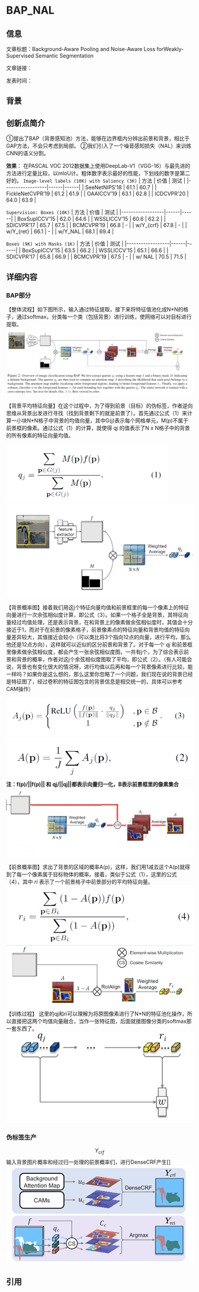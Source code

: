 # BAP_NAL

## 信息

文章标题：Background-Aware Pooling and Noise-Aware Loss forWeakly-Supervised Semantic Segmentation

文章链接：

发表时间：


## 背景


## 创新点简介
①提出了BAP（背景感知池）方法，能够在边界框内分辨出前景和背景，相比于GAP方法，不会只考虑到局部。
②我们引入了一个噪音感知损失（NAL）来训练CNN的语义分割。

**效果**：
在PASCAL VOC 2012数据集上使用DeepLab-V1（VGG-16）与最先进的方法进行定量比较，以mIoU计。粗体数字表示最好的性能，下划线的数字是第二好的。
`Image-level labels (10K) with Saliency (3K)`
| 方法              | 价值 | 测试 |
|------------------|------|------|
| SeeNetNIPS’18    | 61.1 | 60.7 |
| FickleNetCVPR’19 | 61.2 | 61.9 |
| OAAICCV’19       | 63.1 | 62.8 |
| ICDCVPR’20       | 64.0 | 63.9 |

`Supervision: Boxes (10K)`
| 方法              | 价值 | 测试 |
|------------------|------|------|
| BoxSupICCV’15    | 62.0 | 64.6 |
| WSSLICCV’15      | 60.6 | 62.2 |
| SDICVPR’17       | 65.7 | 67.5 |
| BCMCVPR’19       | 66.8 | -    |
| w/Y_{crf}        | 67.8 | -    |
| w/Y_{ret}        | 66.1 | -    |
| w/Y_NAL          | 68.1 | 69.4 |

`Boxes (9K) with Masks (1K)`
| 方法              | 价值 | 测试 |
|------------------|------|------|
| BoxSupICCV’15    | 63.5 | 66.2 |
| WSSLICCV’15      | 65.1 | 66.6 |
| SDICVPR’17       | 65.8 | 66.9 |
| BCMCVPR’19       | 67.5 | -    |
| w/ NAL           | 70.5 | 71.5 |



## 详细内容
### BAP部分
【整体流程】如下图所示，输入通过特征提取，接下来将特征值池化成N*N的格子，通过softmax，分类每一个类（包括背景）进行训练，使网络可以对目标进行提取。
![](../../../img/article/2021-11-03-21-39-58.png)

【背景平均特征向量】在这个过程中，为了得到前景（目标）的伪标签，作者逆向思维从背景出发进行寻找（找到背景剩下的就是前景了）。首先通过公式（1）来计算一小块N*N格子中背景的均值向量，其中G(j)表示每个网格单元，M(p)不属于 前景框的像素。通过公式（1）的计算，就使得 *qj* 的值表示了N x N格子中的背景的所有像素的特征向量均值。

![](../../../img/article/2021-11-03-23-43-54.png)
![](../../../img/article/2021-11-04-00-03-26.png)

【背景概率图】接着我们用这j个特征向量均值和前景框里的每一个像素上的特征向量进行一次<text color="red">余弦相似度计算</text>，即公式（3）。如果一个格子全是背景，其特征向量经过均值处理，还是表示背景，在和背景上的像素做余弦相似度时，其值会十分接近于1，而对于在前景的像素格子，前景像素点的特征向量和背景均值的特征向量差异较大，其值接近会较小（可以类比将3个指向12点的向量，进行平均，那么他还是12点方向），这样就可以近似的区分前景和背景了。对于每一个 *qj* 和前景框里像素做余弦相似度，都会产生一张余弦相似度图，一共有j个，为了综合表示前景和背景的概率，作者对这j个余弦相似度图取了平均，即公式（2）。（有人可能会说，背景也有变化很大的情况呀，进行均值以后再和每一个背景像素进行比较，能一样吗？如果你是这么想的，那么这里你忽略了一个问题，我们现在说的背景已经是特征图了，经过卷积的特征图包含的背景信息是相交统一的，具体可以参考CAM操作）

![](../../../img/article/2021-11-03-23-58-12.png)
![](../../../img/article/2021-11-03-23-58-22.png)
**注：f(p)/||f(p)|| 和 qj/||qj||都表示向量归一化，B表示前景框里的像素集合**
![](../../../img/article/2021-11-04-10-17-47.png)

【前景概率图】求出了背景的区域的概率A(p)，这样，我们用1减去这个A(p)就得到了每一个像素属于目标物体的概率。接着，类似于公式（1），这里的公式（4），其中 *ri* 表示了一个前景格子中前景部分的平均特征向量。
![](../../../img/article/2021-11-04-10-54-14.png)
![](../../../img/article/2021-11-04-11-06-12.png)
【训练过程】
这里的qj和ri可以理解为将原图像素进行了N*N的特征池化操作，所以直接把这两个均值向量融合，当作一张特征图，后面就接图像分类的softmax那一套东西了。
![](../../../img/article/2021-11-04-11-10-03.png)

### 伪标签生产


$$Y_{crf}$$
输入背景图片概率和经过归一处理的前景概率们，进行DenseCRF产生[]
![](../../../img/article/2021-11-04-11-13-55.png)


## 引用